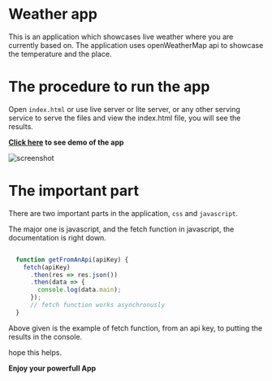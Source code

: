 # Weather app

This is an application which showcases live weather where you are currently based on. The application uses openWeatherMap api to showcase the temperature and the place.

# The procedure to run the app

Open `index.html` or use live server or lite server, or any other serving service to serve the files and view the index.html file, you will see the results.

<strong><a href="https://zaidajani.github.io/weather-app/" target="blank">Click here</a> to see demo of the app</strong>

![screenshot](screenshot.PNG)

# The important part

There are two important parts in the application, `css` and `javascript`.

The major one is javascript, and the fetch function in javascript, the documentation is right down.

```javascript

  function getFromAnApi(apiKey) {
    fetch(apiKey)
      .then(res => res.json())
      .then(data => {
        console.log(data.main);
      });
      // fetch function works asynchronusly
  }

```
Above given is the example of fetch function, from an api key, to putting the results in the console.

hope this helps.

<b>Enjoy your powerfull App</b>
